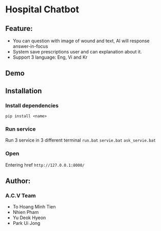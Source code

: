 # Hospital Chatbot

## Feature:
- You can question with image of wound and text, AI will response answer-in-focus
- System save prescriptions user and can explanation about it.
- Support 3 language: Eng, Vi and Kr

## Demo
<!-- ![demo](assets/final_demo.mp4) -->

## Installation
### Install dependencies
`pip install <name>
`
### Run service
Run 3 service in 3 different terminal
`run.bat`
`servie.bat`
`ask_servie.bat`

### Open
Entering href
`http://127.0.0.1:8000/`


## Author:
### A.C.V Team
- To Hoang Minh Tien
- Nhien Pham
- Yu Deok Hyeon
- Park Ui Jong
